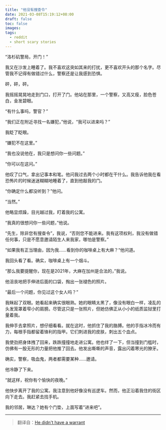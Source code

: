```yaml
---
title: "他没有搜查令"
date: 2021-03-08T15:19:12+08:00
draft: false
toc: false
images:
tags: 
  - reddit
  - short scary stories
---
```


“洛杉矶警局，开门！”

我又在沙发上睡着了。我不喜欢这突如其来的打扰，更不喜欢开头的那个名字。尽管我不记得有做错过什么，警察还是让我感到恐惧。

砰，砰，砰。

我摇摇晃晃地走到门口，打开了门。他站在那里，一个警察，又高又瘦，脸色苍白，金发碧眼。

“有什么事吗，警官？”

“我们正在附近寻找一名嫌犯，”他说，“我可以进来吗？”

我眨了眨眼。

“嫌犯不在这里。”

“我也没说他在，我只是想问你一些问题。”

“你可以在这问。”

他叹了口气，拿出记事本和笔。他问我过去两个小时都在干什么。我告诉他我在看恐怖片的时候迷迷糊糊地睡着了，直到他敲我的门。

“你确定什么都没听到？”他问。

“当然。”

他略显烦躁，目光越过我，盯着我的公寓。

“我真的很想问你一些问题，”他说。

“先生，除非您有搜查令”，我说，“否则您不能进来。我有这项权利，我没有做错任何事，只是不愿意邀请陌生人来我家，哪怕是警察。”

“如果我有正当理由，因为我……看到你的咖啡桌上有大麻？“他问道。

我回头看了看。确实，咖啡桌上有一个烟斗。

“那么我要提醒你，现在是2021年，大麻在加州是合法的，”我说。

他沮丧地把手伸进后面的口袋，掏出一张褪色的照片。

“最后一个问题，你见过这个女人吗？”

我眯起了双眼。她看起来确实很眼熟。她的眼睛太黑了，像没有眼白一样，凌乱的头发笼罩着窄小的肩膀。尽管这只是一张照片，但她仿佛正从小小的纸质监狱里打量着我。

我伸手去拿照片，想仔细看看。就在这时，他抓住了我的胳膊。他的手指冰冷而有力，每根手指都留着锋利的指甲。它们刺进我的皮肤，刺出五个血点。

我使劲把身体拽了回来，跌跌撞撞地走进公寓。他也绊了一下，但当撞到门槛时，仿佛有一股无形的力量把他推了回去。他发出嘶嘶的声音，露出闪着寒光的獠牙。

确实，警察，吸血鬼，两者都需要某种……邀请。

他冷静了下来。

“就这样，祝你有个愉快的夜晚。”

他快步离开了我的公寓。我注意到他好像没有巡逻车。然而，他正沿着我住的街区向下走去。我赶紧去找手机。

我的邻居，琳达？她有个门垫，上面写着”进来吧”。

------

> 翻译自：[He didn't have a warrant](https://www.reddit.com/r/shortscarystories/comments/lth70q/he_didnt_have_a_warrant/)

